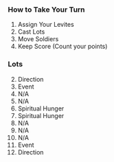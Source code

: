 ### How to Take Your Turn

1. Assign Your Levites
2. Cast Lots
3. Move Soldiers
4. Keep Score (Count your points)

### Lots

2. Direction
3. Event
4. N/A
5. N/A
6. Spiritual Hunger
7. Spiritual Hunger
8. N/A
9. N/A
10. N/A
11. Event
12. Direction
